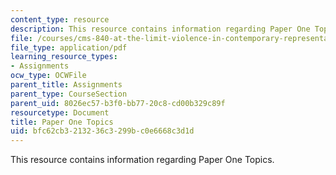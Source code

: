 ```yaml
---
content_type: resource
description: This resource contains information regarding Paper One Topics.
file: /courses/cms-840-at-the-limit-violence-in-contemporary-representation-fall-2013/bfc62cb3213236c3299bc0e6668c3d1d_MITCMS_840F13_PrOneTopics.pdf
file_type: application/pdf
learning_resource_types:
- Assignments
ocw_type: OCWFile
parent_title: Assignments
parent_type: CourseSection
parent_uid: 8026ec57-b3f0-bb77-20c8-cd00b329c89f
resourcetype: Document
title: Paper One Topics
uid: bfc62cb3-2132-36c3-299b-c0e6668c3d1d
---
```

This resource contains information regarding Paper One Topics.

